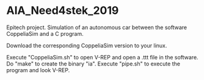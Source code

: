# AIA_Need4stek_2019
Epitech project. Simulation of an autonomous car between the software CoppeliaSim and a C program.

Download the corresponding CoppeliaSim version to your linux.

Execute "CoppeliaSim.sh" to open V-REP and open a .ttt file in the software. Do "make" to create the binary "ia". Execute "pipe.sh" to execute the program and look V-REP.
